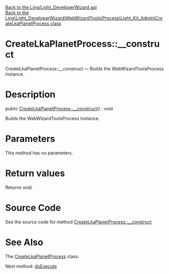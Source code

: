 [Back to the Ling/Light_DeveloperWizard api](https://github.com/lingtalfi/Light_DeveloperWizard/blob/master/doc/api/Ling/Light_DeveloperWizard.md)<br>
[Back to the Ling\Light_DeveloperWizard\WebWizardTools\Process\Light_Kit_Admin\CreateLkaPlanetProcess class](https://github.com/lingtalfi/Light_DeveloperWizard/blob/master/doc/api/Ling/Light_DeveloperWizard/WebWizardTools/Process/Light_Kit_Admin/CreateLkaPlanetProcess.md)


CreateLkaPlanetProcess::__construct
================



CreateLkaPlanetProcess::__construct — Builds the WebWizardToolsProcess instance.




Description
================


public [CreateLkaPlanetProcess::__construct](https://github.com/lingtalfi/Light_DeveloperWizard/blob/master/doc/api/Ling/Light_DeveloperWizard/WebWizardTools/Process/Light_Kit_Admin/CreateLkaPlanetProcess/__construct.md)() : void




Builds the WebWizardToolsProcess instance.




Parameters
================

This method has no parameters.


Return values
================

Returns void.








Source Code
===========
See the source code for method [CreateLkaPlanetProcess::__construct](https://github.com/lingtalfi/Light_DeveloperWizard/blob/master/WebWizardTools/Process/Light_Kit_Admin/CreateLkaPlanetProcess.php#L20-L26)


See Also
================

The [CreateLkaPlanetProcess](https://github.com/lingtalfi/Light_DeveloperWizard/blob/master/doc/api/Ling/Light_DeveloperWizard/WebWizardTools/Process/Light_Kit_Admin/CreateLkaPlanetProcess.md) class.

Next method: [doExecute](https://github.com/lingtalfi/Light_DeveloperWizard/blob/master/doc/api/Ling/Light_DeveloperWizard/WebWizardTools/Process/Light_Kit_Admin/CreateLkaPlanetProcess/doExecute.md)<br>

